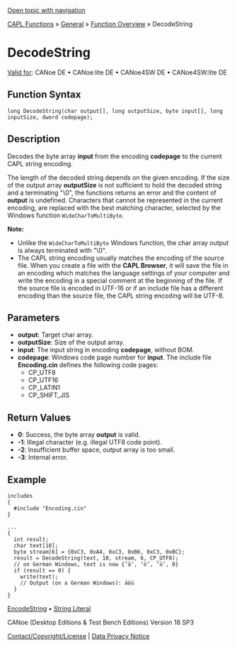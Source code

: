 [Open topic with navigation](../../../../../CANoeDEFamily.htm#Topics/CAPLFunctions/Other/Functions/CAPLfunctionDecodeString.md)

[CAPL Functions](../../CAPLfunctions.md) » [General](../CAPLGeneralStartPage.md) » [Function Overview](../CAPLfunctionsGeneralOverview.md) » DecodeString

# DecodeString

[Valid for](../../../Shared/FeatureAvailability.md): CANoe DE • CANoe:lite DE • CANoe4SW DE • CANoe4SW:lite DE

## Function Syntax

```plaintext
long DecodeString(char output[], long outputSize, byte input[], long inputSize, dword codepage);
```

## Description

Decodes the byte array **input** from the encoding **codepage** to the current CAPL string encoding.

The length of the decoded string depends on the given encoding. If the size of the output array **outputSize** is not sufficient to hold the decoded string and a terminating "\0", the functions returns an error and the content of **output** is undefined. Characters that cannot be represented in the current encoding, are replaced with the best matching character, selected by the Windows function `WideCharToMultiByte`.

**Note:**

- Unlike the `WideCharToMultiByte` Windows function, the char array output is always terminated with "\0".
- The CAPL string encoding usually matches the encoding of the source file. When you create a file with the **CAPL Browser**, it will save the file in an encoding which matches the language settings of your computer and write the encoding in a special comment at the beginning of the file. If the source file is encoded in UTF-16 or if an include file has a different encoding than the source file, the CAPL string encoding will be UTF-8.

## Parameters

- **output**: Target char array.
- **outputSize**: Size of the output array.
- **input**: The input string in encoding **codepage**, without BOM.
- **codepage**: Windows code page number for **input**. The include file **Encoding.cin** defines the following code pages:
  - CP_UTF8
  - CP_UTF16
  - CP_LATIN1
  - CP_SHIFT_JIS

## Return Values

- **0**: Success, the byte array **output** is valid.
- **-1**: Illegal character (e.g. illegal UTF8 code point).
- **-2**: Insufficient buffer space, output array is too small.
- **-3**: Internal error.

## Example

```plaintext
includes
{
  #include "Encoding.cin"
}

...
{
  int result;
  char text[10];
  byte stream[6] = {0xC3, 0xA4, 0xC3, 0xB6, 0xC3, 0xBC};
  result = DecodeString(text, 10, stream, 6, CP_UTF8);
  // on German Windows, text is now {‘ä’, ‘ö’, ‘ü’, 0}
  if (result == 0) {
    write(text);
    // Output (on a German Windows): äöü
  }
}
```

[EncodeString](CAPLfunctionEncodeString.md) • [String Literal](../CAPLfunctionsStringLiteral.md)

CANoe (Desktop Editions & Test Bench Editions) Version 18 SP3

[Contact/Copyright/License](../../../Shared/ContactCopyrightLicense.md) | [Data Privacy Notice](https://www.vector.com/int/en/company/get-info/privacy-policy/)
